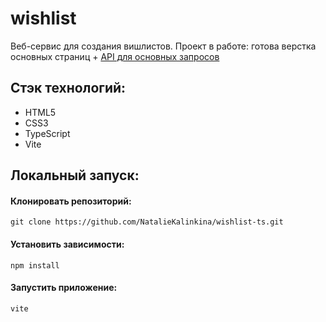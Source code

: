 # wishlist
Веб-сервис для создания вишлистов. 
Проект в работе: готова верстка основных страниц + [API для основных запросов](https://github.com/NatalieKalinkina/wishlist-api)

## Стэк технологий:
* HTML5
* CSS3
* TypeScript
* Vite

## Локальный запуск:

#### Клонировать репозиторий:
```
git clone https://github.com/NatalieKalinkina/wishlist-ts.git
```
#### Установить зависимости:

```
npm install
```
#### Запустить приложение:

```
vite
```
